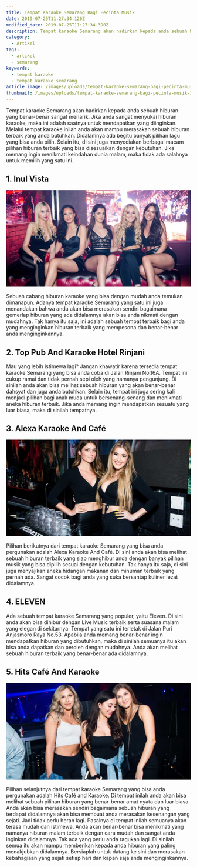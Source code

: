 ```yaml
---
title: Tempat Karaoke Semarang Bagi Pecinta Musik
date: 2019-07-25T11:27:34.126Z
modified_date: 2019-07-25T11:27:34.390Z
description: Tempat karaoke Semarang akan hadirkan kepada anda sebuah hiburan yang benar-benar sangat menarik. Jika anda sangat menyukai hiburan karaoke.
category:
  - Artikel
tags:
  - artikel
  - semarang
keywords:
  - tempat karaoke
  - tempat karaoke semarang
article_image: /images/uploads/tempat-karaoke-semarang-bagi-pecinta-musik-3.jpg
thumbnail: /images/uploads/tempat-karaoke-semarang-bagi-pecinta-musik-1-015.jpg
---
```

Tempat karaoke Semarang akan hadirkan kepada anda sebuah hiburan yang benar-benar sangat menarik. Jika anda sangat menyukai hiburan karaoke, maka ini adalah saatnya untuk mendapatkan yang diinginkan. Melalui tempat karaoke inilah anda akan mampu merasakan sebuah hiburan terbaik yang anda butuhkan. Didalamnya ada begitu banyak pilihan lagu yang bisa anda pilih. Selain itu, di sini juga menyediakan berbagai macam pilihan hiburan terbaik yang bisa disesuaikan dengan kebutuhan. Jika memang ingin menikmati keindahan dunia malam, maka tidak ada salahnya untuk memilih yang satu ini.



## 1. Inul Vista

![Tempat Karaoke Semarang Bagi Pecinta Musik](/images/uploads/tempat-karaoke-semarang-bagi-pecinta-musik-3.jpg)

Sebuah cabang hiburan karaoke yang bisa dengan mudah anda temukan dimanapun. Adanya tempat karaoke Semarang yang satu ini juga menandakan bahwa anda akan bisa merasakan sendiri bagaimana gemerlap hiburan yang ada didalamnya akan bisa anda nikmati dengan mudahnya. Tak hanya itu saja, ini adalah sebuah tempat terbaik bagi anda yang menginginkan hiburan terbaik yang mempesona dan benar-benar anda menginginkannya.



## 2. Top Pub And Karaoke Hotel Rinjani

Mau yang lebih istimewa lagi? Jangan khawatir karena tersedia tempat karaoke Semarang yang bisa anda coba di Jalan Rinjani No.16A. Tempat ini cukup ramai dan tidak pernah sepi oleh yang namanya pengunjung. Di sinilah anda akan bisa melihat sebuah hiburan yang akan benar-benar dahsyat dan juga anda butuhkan. Selain itu, tempat ini juga sering kali menjadi pilihan bagi anak muda untuk bersenang-senang dan menikmati aneka hiburan terbaik. Jika anda memang ingin mendapatkan sesuatu yang luar biasa, maka di sinilah tempatnya.



## 3. Alexa Karaoke And Café

![Tempat Karaoke Semarang Bagi Pecinta Musik](/images/uploads/tempat-karaoke-semarang-bagi-pecinta-musik-2.jpg)

Pilihan berikutnya dari tempat karaoke Semarang yang bisa anda pergunakan adalah Alexa Karaoke And Café. Di sini anda akan bisa melihat sebuah hiburan terbaik yang siap menghibur anda dengan banyak pilihan musik yang bisa dipilih sesuai dengan kebutuhan. Tak hanya itu saja, di sini juga menyajikan aneka hidangan makanan dan minuman terbaik yang pernah ada. Sangat cocok bagi anda yang suka bersantap kuliner lezat didalamnya.



## 4. ELEVEN

Ada sebuah tempat karaoke Semarang yang populer, yaitu Eleven. Di sini anda akan bisa dihibur dengan Live Music terbaik serta suasana malam yang elegan di sekitarnya. Tempat yang satu ini terletak di Jalan Puri Anjasmoro Raya No.53. Apabila anda memang benar-benar ingin mendapatkan hiburan yang dibutuhkan, maka di sinilah semuanya itu akan bisa anda dapatkan dan peroleh dengan mudahnya. Anda akan melihat sebuah hiburan terbaik yang benar-benar ada didalamnya.



## 5. Hits Café And Karaoke

![Tempat Karaoke Semarang Bagi Pecinta Musik](/images/uploads/tempat-karaoke-semarang-bagi-pecinta-musik-1.jpg)

Pilihan selanjutnya dari tempat karaoke Semarang yang bisa anda pergunakan adalah Hits Café and Karaoke. Di tempat inilah anda akan bisa melihat sebuah pilihan hiburan yang benar-benar amat nyata dan luar biasa. Anda akan bisa merasakan sendiri bagaimana sebuah hiburan yang terdapat didalamnya akan bisa membuat anda merasakan kesenangan yang sejati. Jadi tidak perlu heran lagi. Pasalnya di tempat inilah semuanya akan terasa mudah dan istimewa. Anda akan benar-benar bisa menikmati yang namanya hiburan malam terbaik dengan cara mudah dan sangat anda inginkan didalamnya. Tak ada yang perlu anda ragukan lagi. Di sinilah semua itu akan mampu memberikan kepada anda hiburan yang paling menakjubkan didalamnya. Bersiaplah untuk datang ke sini dan merasakan kebahagiaan yang sejati setiap hari dan kapan saja anda menginginkannya.
